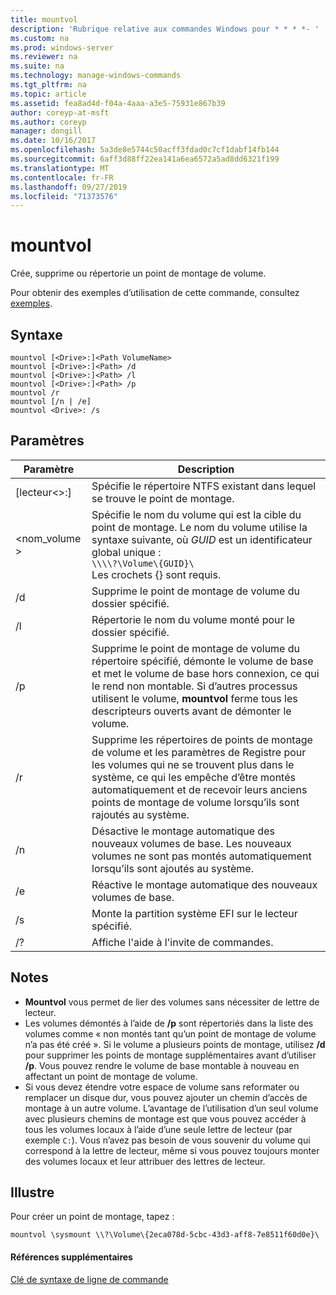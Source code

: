 ```yaml
---
title: mountvol
description: 'Rubrique relative aux commandes Windows pour * * * *- '
ms.custom: na
ms.prod: windows-server
ms.reviewer: na
ms.suite: na
ms.technology: manage-windows-commands
ms.tgt_pltfrm: na
ms.topic: article
ms.assetid: fea8ad4d-f04a-4aaa-a3e5-75931e867b39
author: coreyp-at-msft
ms.author: coreyp
manager: dongill
ms.date: 10/16/2017
ms.openlocfilehash: 5a3de8e5744c50acff3fdad0c7cf1dabf14fb144
ms.sourcegitcommit: 6aff3d88ff22ea141a6ea6572a5ad8dd6321f199
ms.translationtype: MT
ms.contentlocale: fr-FR
ms.lasthandoff: 09/27/2019
ms.locfileid: "71373576"
---
```

# <a name="mountvol"></a>mountvol



Crée, supprime ou répertorie un point de montage de volume.

Pour obtenir des exemples d’utilisation de cette commande, consultez [exemples](#BKMK_examples).

## <a name="syntax"></a>Syntaxe

```
mountvol [<Drive>:]<Path VolumeName>
mountvol [<Drive>:]<Path> /d
mountvol [<Drive>:]<Path> /l
mountvol [<Drive>:]<Path> /p
mountvol /r
mountvol [/n | /e]
mountvol <Drive>: /s
```

## <a name="parameters"></a>Paramètres

|Paramètre|Description|
|---------|-----------|
|[lecteur\<>:]<Path>|Spécifie le répertoire NTFS existant dans lequel se trouve le point de montage.|
|\<nom_volume >|Spécifie le nom du volume qui est la cible du point de montage. Le nom du volume utilise la syntaxe suivante, où *GUID* est un identificateur global unique :</br>`\\\\?\Volume\{GUID}\`</br>Les crochets {} sont requis.|
|/d|Supprime le point de montage de volume du dossier spécifié.|
|/l|Répertorie le nom du volume monté pour le dossier spécifié.|
|/p|Supprime le point de montage de volume du répertoire spécifié, démonte le volume de base et met le volume de base hors connexion, ce qui le rend non montable. Si d’autres processus utilisent le volume, **mountvol** ferme tous les descripteurs ouverts avant de démonter le volume.|
|/r|Supprime les répertoires de points de montage de volume et les paramètres de Registre pour les volumes qui ne se trouvent plus dans le système, ce qui les empêche d’être montés automatiquement et de recevoir leurs anciens points de montage de volume lorsqu’ils sont rajoutés au système.|
|/n|Désactive le montage automatique des nouveaux volumes de base. Les nouveaux volumes ne sont pas montés automatiquement lorsqu’ils sont ajoutés au système.|
|/e|Réactive le montage automatique des nouveaux volumes de base.|
|/s|Monte la partition système EFI sur le lecteur spécifié.|
|/?|Affiche l'aide à l'invite de commandes.|

## <a name="remarks"></a>Notes

-   **Mountvol** vous permet de lier des volumes sans nécessiter de lettre de lecteur.
-   Les volumes démontés à l’aide de **/p** sont répertoriés dans la liste des volumes comme « non montés tant qu’un point de montage de volume n’a pas été créé ». Si le volume a plusieurs points de montage, utilisez **/d** pour supprimer les points de montage supplémentaires avant d’utiliser **/p**. Vous pouvez rendre le volume de base montable à nouveau en affectant un point de montage de volume.
-   Si vous devez étendre votre espace de volume sans reformater ou remplacer un disque dur, vous pouvez ajouter un chemin d’accès de montage à un autre volume. L’avantage de l’utilisation d’un seul volume avec plusieurs chemins de montage est que vous pouvez accéder à tous les volumes locaux à l’aide d’une seule lettre de lecteur (par exemple `C:`). Vous n’avez pas besoin de vous souvenir du volume qui correspond à la lettre de lecteur, même si vous pouvez toujours monter des volumes locaux et leur attribuer des lettres de lecteur.

## <a name="BKMK_examples"></a>Illustre

Pour créer un point de montage, tapez :
```
mountvol \sysmount \\?\Volume\{2eca078d-5cbc-43d3-aff8-7e8511f60d0e}\
```

#### <a name="additional-references"></a>Références supplémentaires

[Clé de syntaxe de ligne de commande](command-line-syntax-key.md)
